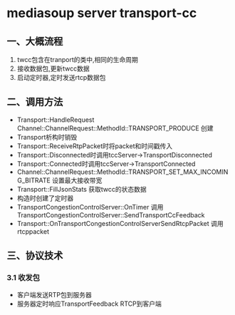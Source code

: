 # mediasoup server transport-cc

## 一、大概流程
1. twcc包含在tranport的类中,相同的生命周期
2. 接收数据包,更新twcc数据
3. 启动定时器,定时发送rtcp数据包

## 二、调用方法
 - Transport::HandleRequest Channel::ChannelRequest::MethodId::TRANSPORT_PRODUCE 创建
 - Transport析构时销毁
 - Transport::ReceiveRtpPacket时将packet和时间戳传入
 - Transport::Disconnected时调用tccServer->TransportDisconnected
 - Transport::Connected时调用tccServer->TransportConnected
 - Channel::ChannelRequest::MethodId::TRANSPORT_SET_MAX_INCOMING_BITRATE 设置最大接收带宽
 - Transport::FillJsonStats 获取twcc的状态数据
 - 构造时创建了定时器
 - TransportCongestionControlServer::OnTimer 调用TransportCongestionControlServer::SendTransportCcFeedback
 - Transport::OnTransportCongestionControlServerSendRtcpPacket 调用rtcppacket

## 三、协议技术

### 3.1 收发包
 - 客户端发送RTP包到服务器
 - 服务器定时响应TransportFeedback RTCP到客户端